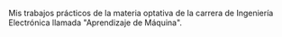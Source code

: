Mis trabajos prácticos de la materia optativa de la carrera de Ingeniería Electrónica llamada "Aprendizaje de Máquina".
